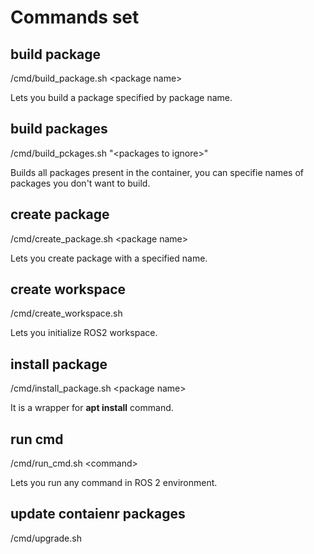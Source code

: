 # Commands set

## build package

/cmd/build_package.sh \<package name\>

Lets you build a package specified by package name.

## build packages

/cmd/build_pckages.sh "\<packages to ignore>\"

Builds all packages present in the container, you can specifie names of packages you don't want to build.

## create package

/cmd/create_package.sh \<package name\>

Lets you create package with a specified name.

## create workspace

/cmd/create_workspace.sh

Lets you initialize ROS2 workspace.

## install package

/cmd/install_package.sh \<package name\>

It is a wrapper for **apt install** command.

## run cmd

/cmd/run_cmd.sh \<command\>

Lets you run any command in ROS 2 environment.

## update contaienr packages

/cmd/upgrade.sh